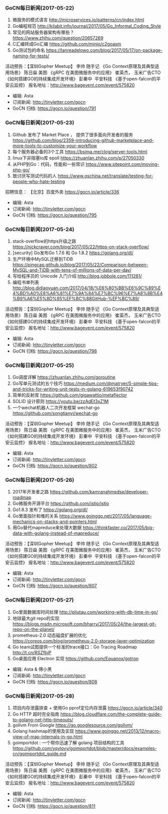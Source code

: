 ### GoCN每日新闻(2017-05-22)

1. 微服务的模式语言 http://microservices.io/patterns/cn/index.html
2. Go编程规范 http://kilabit.info/journal/2017/05/Go_Informal_Coding_Style
3. 常见的网站服务器架构有哪些？ https://www.zhihu.com/question/20657269
4. C汇编转成Go汇编 https://github.com/minio/c2goasm
5. Go测试包的命名 https://lanreadelowo.com/blog/2017/05/17/on-package-naming-for-tests/

活动预告：【深圳Gopher Meetup】
李帅 随手记 《Go Context原理及其典型适用场景》
陈日燊 美图 《gRPC 在美图微服务中的应用》
崔英杰， 玉米广告CTO《如何搭建GO的持续集成开发环境》
彭秦中  平安科技 《基于open-falcon的平安云监控》
报名地址：http://www.bagevent.com/event/575820

* 编辑: Asta
* 订阅新闻: http://tinyletter.com/gocn
* GoCN 归档: https://gocn.io/question/791

### GoCN每日新闻(2017-05-23)

1. Github 发布了 Market Place ， 提供了很多面向开发者的服务 https://github.com/blog/2359-introducing-github-marketplace-and-more-tools-to-customize-your-workflow
2. 每个服务器必备的3个工具 https://bsima.me/clog/server-tools.html
3. linux下非阻塞io库 epoll https://zhuanlan.zhihu.com/p/27050330
4. 从PHP到Go：代码，性能和一些常识 https://www.sitepoint.com/moving-php-go/
5. 致讨厌写测试代码的人 https://www.oschina.net/translate/testing-for-people-who-hate-testing

招聘信息：
【北京】百度外卖 https://gocn.io/article/336

* 编辑: Asta
* 订阅新闻: http://tinyletter.com/gocn
* GoCN 归档: https://gocn.io/question/795

### GoCN每日新闻(2017-05-24)

1. stack-overflow的https升级之路 https://nickcraver.com/blog/2017/05/22/https-on-stack-overflow/
2. [security] Go发布Go 1.7.6 和 Go 1.8.2 https://golang.org/dl/
3. 生产环境中MySQL迁移到TiDB https://pingcap.github.io/blog/2017/05/22/Comparison-between-MySQL-and-TiDB-with-tens-of-millions-of-data-per-day/
4. 写给程序员的 Unicode 入门介绍 http://blog.jobbole.com/111261/
5. 编程书单列表 http://blog.didiaoyuan.com/2017/04/18/%E6%80%BB%E6%9C%89%E4%BD%A0%E8%A6%81%E7%9A%84%E7%BC%96%E7%A8%8B%E4%B9%A6%E5%8D%95%EF%BC%88GitHub-%EF%BC%89/

活动预告：【深圳Gopher Meetup】
李帅 随手记 《Go Context原理及其典型适用场景》
陈日燊 美图 《gRPC 在美图微服务中的应用》
崔英杰， 玉米广告CTO《如何搭建GO的持续集成开发环境》
彭秦中  平安科技 《基于open-falcon的平安云监控》
报名地址：http://www.bagevent.com/event/575820

* 编辑: Asta
* 订阅新闻: http://tinyletter.com/gocn
* GoCN 归档: https://gocn.io/question/798

### GoCN每日新闻(2017-05-25)

1. Go调度详解 https://zhuanlan.zhihu.com/goroutine
2. Go写单元测试的五个技巧 https://medium.com/@matryer/5-simple-tips-and-tricks-for-writing-unit-tests-in-golang-619653f90742
3. 简单的反射库 https://github.com/gigawattio/metaflector
4. SOLID 设计原则 https://youtu.be/zzAdEt3xZ1M
5. 一个wechat机器人二次开发框架 wechat-go https://github.com/songtianyi/wechat-go

活动预告：【深圳Gopher Meetup】
李帅 随手记 《Go Context原理及其典型适用场景》
陈日燊 美图 《gRPC 在美图微服务中的应用》
崔英杰， 玉米广告CTO《如何搭建GO的持续集成开发环境》
彭秦中  平安科技 《基于open-falcon的平安云监控》
报名地址：http://www.bagevent.com/event/575820

* 编辑: Asta
* 订阅新闻: http://tinyletter.com/gocn
* GoCN 归档: https://gocn.io/question/802

### GoCN每日新闻(2017-05-26)

1. 2017年开发者之路 https://github.com/kamranahmedse/developer-roadmap
2. Go微服务开源平台 https://github.com/istio/istio
3. Go1.8.3 发布了 https://golang.org/dl/
4. Go里面指针和堆的关系 https://www.goinggo.net/2017/05/language-mechanics-on-stacks-and-pointers.html
5. 用Go替代mapreduce来处理大数据 https://thinkfaster.co/2017/05/big-data-with-golang-instead-of-mapreduce/

活动预告：【深圳Gopher Meetup】
李帅 随手记 《Go Context原理及其典型适用场景》
陈日燊 美图 《gRPC 在美图微服务中的应用》
崔英杰， 玉米广告CTO《如何搭建GO的持续集成开发环境》
彭秦中  平安科技 《基于open-falcon的平安云监控》
报名地址：http://www.bagevent.com/event/575820

* 编辑: Asta
* 订阅新闻: http://tinyletter.com/gocn
* GoCN 归档: https://gocn.io/question/807

### GoCN每日新闻(2017-05-27)

1. Go里面数据库时间处理 http://pliutau.com/working-with-db-time-in-go/
2. 地球最大git repo的实现 https://blogs.msdn.microsoft.com/bharry/2017/05/24/the-largest-git-repo-on-the-planet/
3. prometheus-2.0 动态磁盘扩展的优化 https://coreos.com/blog/prometheus-2.0-storage-layer-optimization
4. Go team试图提供一个标准的trace接口：Go Tracing Roadmap http://t.cn/RSZfbjP
5. Go桌面应用 Electron 实现 https://github.com/Equanox/gotron

* 编辑: Asta & 傅小黑
* 订阅新闻: http://tinyletter.com/gocn
* GoCN 归档: https://gocn.io/question/808

### GoCN每日新闻(2017-05-28)

1. 项目内存泄露排查 + 使用Go pprof定位内存泄露 https://gocn.io/article/340
2. Go HTTP 超时完全指南 https://blog.cloudflare.com/the-complete-guide-to-golang-net-http-timeouts/
3. gollvm From Google https://go.googlesource.com/gollvm/
4. Golang hashmap的使用及实现 https://www.goinggo.net/2013/12/macro-view-of-map-internals-in-go.html
5. goimportdot : 一个帮你迅速了解 golang 项目结构的工具 https://github.com/yqylovy/goimportdot/blob/master/docs/examples-cn/goimportdot_guide.md

活动预告：【深圳Gopher Meetup】
李帅 随手记 《Go Context原理及其典型适用场景》
陈日燊 美图 《gRPC 在美图微服务中的应用》
崔英杰， 玉米广告CTO《如何搭建GO的持续集成开发环境》
彭秦中  平安科技 《基于open-falcon的平安云监控》
报名地址：http://www.bagevent.com/event/575820

* 编辑: Asta
* 订阅新闻: http://tinyletter.com/gocn
* GoCN 归档: https://gocn.io/question/811